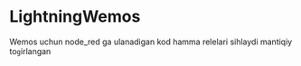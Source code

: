 # LightningWemos
Wemos uchun node_red ga ulanadigan kod hamma relelari sihlaydi mantiqiy to`g`irlangan
